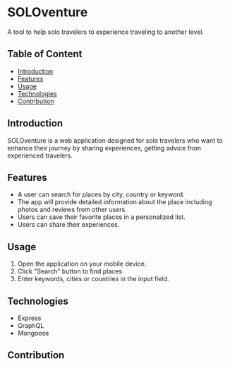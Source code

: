 # SOLOventure
A tool to help solo travelers to experience traveling to another level.


## Table of Content
- [Introduction](#introduction)
- [Features](#features)
- [Usage](#usage)
- [Technologies](#technologies)
- [Contribution](#contribution)

## Introduction
SOLOventure is a web application designed for solo travelers who want to enhance their journey by sharing experiences, getting advice from experienced travelers.

## Features
- A user can search for places by city, country or keyword.
- The app will provide detailed information about the place including photos and reviews from other users.
- Users can save their favorite places in a personalized list.
- Users can share their experiences.

## Usage
1. Open the application on your mobile device.
2. Click "Search" button to find places
3. Enter keywords, cities or countries in the input field.


## Technologies
- Express 
- GraphQL 
- Mongoose 

## Contribution



